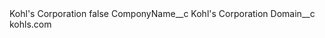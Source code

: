 <?xml version="1.0" encoding="UTF-8"?>
<CustomMetadata xmlns="http://soap.sforce.com/2006/04/metadata" xmlns:xsi="http://www.w3.org/2001/XMLSchema-instance" xmlns:xsd="http://www.w3.org/2001/XMLSchema">
    <label>Kohl&apos;s Corporation</label>
    <protected>false</protected>
    <values>
        <field>ComponyName__c</field>
        <value xsi:type="xsd:string">Kohl&apos;s Corporation</value>
    </values>
    <values>
        <field>Domain__c</field>
        <value xsi:type="xsd:string">kohls.com</value>
    </values>
</CustomMetadata>

